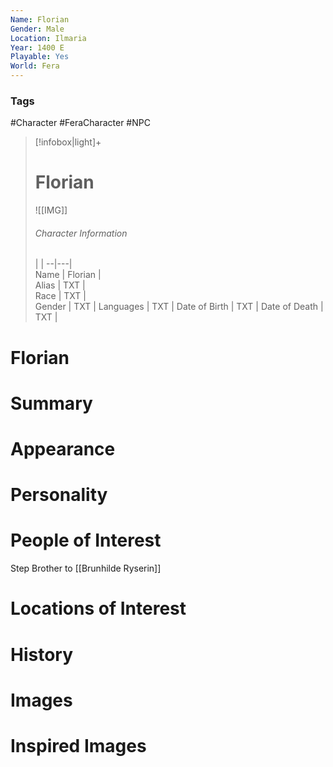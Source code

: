 ```yaml
---
Name: Florian
Gender: Male
Location: Ilmaria
Year: 1400 E
Playable: Yes
World: Fera
---
```


### Tags
#Character #FeraCharacter #NPC

> [!infobox|light]+  
> # Florian  
> ![[IMG]]  
> ###### Character Information
>  |   |
> --|---|  
> Name | Florian |  
> Alias | TXT |  
> Race | TXT |  
> Gender | TXT |
> Languages | TXT |
> Date of Birth | TXT |
> Date of Death | TXT |

# Florian

# Summary

# Appearance

# Personality

# People of Interest
Step Brother to [[Brunhilde Ryserin]]
# Locations of Interest

# History

# Images

# Inspired Images
